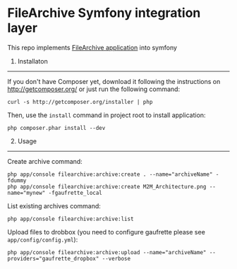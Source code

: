 FileArchive Symfony integration layer
========================

This repo implements [FileArchive application](https://github.com/cocoders/FileArchive) into symfony

1) Installaton
----------------------------------

If you don't have Composer yet, download it following the instructions on
http://getcomposer.org/ or just run the following command:

    curl -s http://getcomposer.org/installer | php

Then, use the `install` command in project root to install application:

    php composer.phar install --dev

2) Usage
----------------------------------

Create archive command:

    php app/console filearchive:archive:create . --name="archiveName" -fdummy
    php app/console filearchive:archive:create M2M_Architecture.png --name="mynew" -fgaufrette_local

List existing archives command:

    php app/console filearchive:archive:list
    
Upload files to drobbox (you need to configure gaufrette please see `app/config/config.yml`):

    php app/console filearchive:archive:upload --name="archiveName" --providers="gaufrette_dropbox" --verbose
